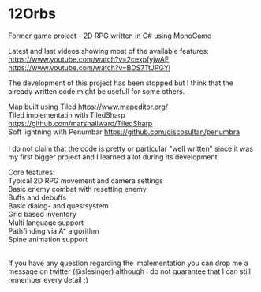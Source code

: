 # 12Orbs
Former game project - 2D RPG written in C# using MonoGame

Latest and last videos showing most of the available features:<br>
https://www.youtube.com/watch?v=2cexpfyjwAE<br>
https://www.youtube.com/watch?v=BDS7TtJPGYI

The development of this project has been stopped but I think that the already written code might be usefull for some others.

Map built using Tiled https://www.mapeditor.org/<br>
Tiled implementatin with TiledSharp https://github.com/marshallward/TiledSharp<br>
Soft lightning with Penumbar https://github.com/discosultan/penumbra<br><br>
I do not claim that the code is pretty or particular "well written" since it was my first bigger project and I learned a lot during its development.

Core features:<br>
Typical 2D RPG movement and camera settings<br>
Basic enemy combat with resetting enemy<br>
Buffs and debuffs<br>
Basic dialog- and questsystem<br>
Grid based inventory<br>
Multi language support<br>
Pathfinding via A* algorithm<br>
Spine animation support
<br><br>

If you have any question regarding the implementation you can drop me a message on twitter (@slesinger) although I do not guarantee that I can still remember every detail ;)
